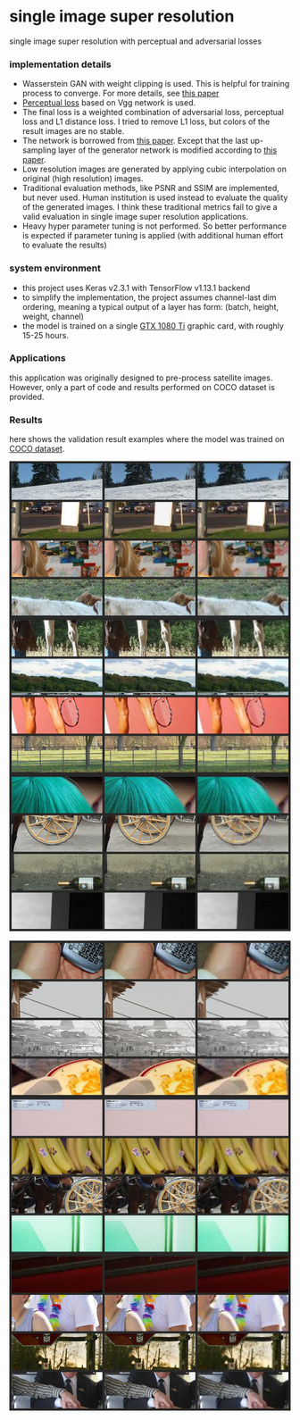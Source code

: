 # single image super resolution

single image super resolution with perceptual and adversarial losses

###  implementation details
- Wasserstein GAN with weight clipping is used. This is helpful for training process to converge. For more details, see [this paper](https://arxiv.org/abs/1701.07875)
- [Perceptual loss](https://arxiv.org/abs/1603.08155) based on Vgg network is used. 
- The final loss is a weighted combination of adversarial loss, perceptual loss and L1 distance loss. I tried to remove L1 loss, but colors of the result images are no stable.
- The network is borrowed from [this paper](https://arxiv.org/abs/1609.04802). Except that the last up-sampling layer of the generator network is modified according to [this paper](https://arxiv.org/abs/1609.05158).
- Low resolution images are generated by applying cubic interpolation on original (high resolution) images.
- Traditional evaluation methods, like PSNR and SSIM are implemented, but never used. Human institution is used instead to evaluate the quality of the generated images. I think these traditional metrics fail to give a valid evaluation in single image super resolution applications.
- Heavy hyper parameter tuning is not performed. So better performance is expected if parameter tuning is applied (with additional human effort to evaluate the results)

### system environment
- this project uses Keras v2.3.1 with TensorFlow v1.13.1 backend
- to simplify the implementation, the project assumes channel-last dim ordering, meaning a typical output of a layer has form: (batch, height, weight, channel)
- the model is trained on a single [GTX 1080 Ti](https://www.nvidia.com/en-us/geforce/products/10series/geforce-gtx-1080-ti/) graphic card, with roughly 15-25 hours.

### Applications
this application was originally designed to pre-process satellite images. However, only a part of code and results performed on COCO dataset is provided.

### Results 
here shows the validation result examples where the model was trained on [COCO dataset](http://cocodataset.org/).

![Alt text](https://github.com/Ao-Lee/Single-Image-Super-Resolution/raw/master/Results/1.bmp)

![Alt text](https://github.com/Ao-Lee/Single-Image-Super-Resolution/raw/master/Results/2.bmp)
